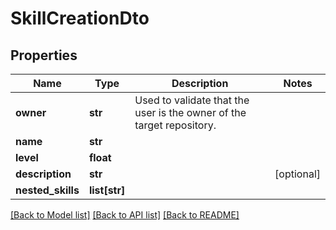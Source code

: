 # SkillCreationDto

## Properties
Name | Type | Description | Notes
------------ | ------------- | ------------- | -------------
**owner** | **str** | Used to validate that the user is the owner of the target repository. | 
**name** | **str** |  | 
**level** | **float** |  | 
**description** | **str** |  | [optional] 
**nested_skills** | **list[str]** |  | 

[[Back to Model list]](../README.md#documentation-for-models) [[Back to API list]](../README.md#documentation-for-api-endpoints) [[Back to README]](../README.md)

